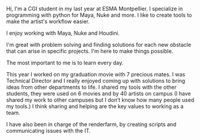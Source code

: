 Hi, I'm a CGI student in my last year at ESMA Montpellier.
I specialize in programming with python for Maya, Nuke and more.
I like to create tools to make the artist's workflow easier.


I enjoy working with Maya, Nuke and Houdini.


I'm great with problem solving and finding solutions for each new obstacle that can arise in specific projects. I'm here to make things possible.

The most important to me is to learn every day.

This year I worked on my graduation movie with 7 precious mates. I was Technical Director and I really enjoyed coming up with solutions to bring ideas from other departments to life.
I shared my tools with the other students, they were used on 6 movies and by 40 artists on campus (I have shared my work to other campuses but I don’t know how many people used my tools.) I think sharing and helping are the key values to working as a team. 

I have also been in charge of the renderfarm, by creating scripts and communicating issues with the IT.
